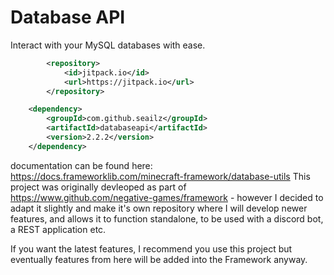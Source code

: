 # Database API

Interact with your MySQL databases with ease.
```xml
		<repository>
		    <id>jitpack.io</id>
		    <url>https://jitpack.io</url>
		</repository>
```

```xml
	<dependency>
	    <groupId>com.github.seailz</groupId>
	    <artifactId>databaseapi</artifactId>
	    <version>2.2.2</version>
	</dependency>
  ```

documentation can be found here: https://docs.frameworklib.com/minecraft-framework/database-utils
This project was originally devleoped as part of https://www.github.com/negative-games/framework - however I decided to adapt it slightly and make it's own repository where I will develop newer features, and allows it to function standalone, to be used with a discord bot, a REST application etc.

If you want the latest features, I recommend you use this project but eventually features from here will be added into the Framework anyway.
